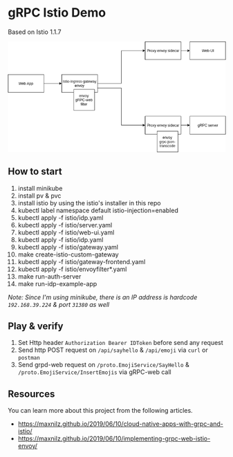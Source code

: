 # gRPC Istio Demo

Based on Istio 1.1.7

![Deployment Diagram](deployment.png?raw=true "Deployment Diagram")

## How to start

1. install minikube
2. install pv & pvc
3. install istio by using the istio's installer in this repo
4. kubectl label namespace default istio-injection=enabled
5. kubectl apply -f istio/idp.yaml
6. kubectl apply -f istio/server.yaml
7. kubectl apply -f istio/web-ui.yaml
8. kubectl apply -f istio/idp.yaml
9. kubectl apply -f istio/gateway.yaml
10. make create-istio-custom-gateway
11. kubectl apply -f istio/gateway-frontend.yaml
12. kubectl apply -f istio/envoyfilter*.yaml
13. make run-auth-server
14. make run-idp-example-app

*Note: Since I'm using minikube, there is an IP address is hardcode `192.168.39.224` & port `31380` as well*

## Play & verify
1. Set Http header `Authorization Bearer IDToken` before send any request
2. Send http POST request on `/api/sayhello` & `/api/emoji` via `curl` or `postman`
3. Send grpd-web request on `/proto.EmojiService/SayHello` & `/proto.EmojiService/InsertEmojis` via gRPC-web call

## Resources

You can learn more about this project from the following articles.

* https://maxnilz.github.io/2019/06/10/cloud-native-apps-with-grpc-and-istio/
* https://maxnilz.github.io/2019/06/10/implementing-grpc-web-istio-envoy/

